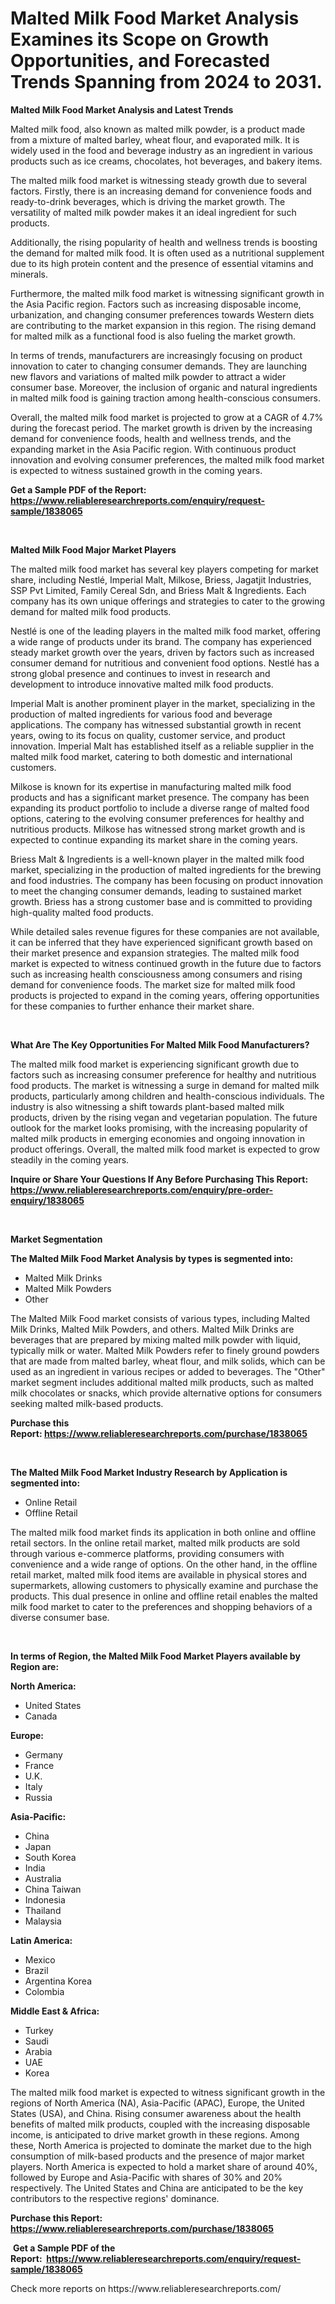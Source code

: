 <p><h1>Malted Milk Food Market Analysis Examines its Scope on Growth Opportunities, and Forecasted Trends Spanning from 2024 to 2031.</h1></p><p><strong>Malted Milk Food Market Analysis and Latest Trends</strong></p>
<p><p>Malted milk food, also known as malted milk powder, is a product made from a mixture of malted barley, wheat flour, and evaporated milk. It is widely used in the food and beverage industry as an ingredient in various products such as ice creams, chocolates, hot beverages, and bakery items.</p><p>The malted milk food market is witnessing steady growth due to several factors. Firstly, there is an increasing demand for convenience foods and ready-to-drink beverages, which is driving the market growth. The versatility of malted milk powder makes it an ideal ingredient for such products.</p><p>Additionally, the rising popularity of health and wellness trends is boosting the demand for malted milk food. It is often used as a nutritional supplement due to its high protein content and the presence of essential vitamins and minerals.</p><p>Furthermore, the malted milk food market is witnessing significant growth in the Asia Pacific region. Factors such as increasing disposable income, urbanization, and changing consumer preferences towards Western diets are contributing to the market expansion in this region. The rising demand for malted milk as a functional food is also fueling the market growth.</p><p>In terms of trends, manufacturers are increasingly focusing on product innovation to cater to changing consumer demands. They are launching new flavors and variations of malted milk powder to attract a wider consumer base. Moreover, the inclusion of organic and natural ingredients in malted milk food is gaining traction among health-conscious consumers.</p><p>Overall, the malted milk food market is projected to grow at a CAGR of 4.7% during the forecast period. The market growth is driven by the increasing demand for convenience foods, health and wellness trends, and the expanding market in the Asia Pacific region. With continuous product innovation and evolving consumer preferences, the malted milk food market is expected to witness sustained growth in the coming years.</p></p>
<p><strong>Get a Sample PDF of the Report:&nbsp; <a href="https://www.reliableresearchreports.com/enquiry/request-sample/1838065">https://www.reliableresearchreports.com/enquiry/request-sample/1838065</a></strong></p>
<p>&nbsp;</p>
<p><strong>Malted Milk Food Major Market Players</strong></p>
<p><p>The malted milk food market has several key players competing for market share, including Nestlé, Imperial Malt, Milkose, Briess, Jagatjit Industries, SSP Pvt Limited, Family Cereal Sdn, and Briess Malt & Ingredients. Each company has its own unique offerings and strategies to cater to the growing demand for malted milk food products.</p><p>Nestlé is one of the leading players in the malted milk food market, offering a wide range of products under its brand. The company has experienced steady market growth over the years, driven by factors such as increased consumer demand for nutritious and convenient food options. Nestlé has a strong global presence and continues to invest in research and development to introduce innovative malted milk food products.</p><p>Imperial Malt is another prominent player in the market, specializing in the production of malted ingredients for various food and beverage applications. The company has witnessed substantial growth in recent years, owing to its focus on quality, customer service, and product innovation. Imperial Malt has established itself as a reliable supplier in the malted milk food market, catering to both domestic and international customers.</p><p>Milkose is known for its expertise in manufacturing malted milk food products and has a significant market presence. The company has been expanding its product portfolio to include a diverse range of malted food options, catering to the evolving consumer preferences for healthy and nutritious products. Milkose has witnessed strong market growth and is expected to continue expanding its market share in the coming years.</p><p>Briess Malt & Ingredients is a well-known player in the malted milk food market, specializing in the production of malted ingredients for the brewing and food industries. The company has been focusing on product innovation to meet the changing consumer demands, leading to sustained market growth. Briess has a strong customer base and is committed to providing high-quality malted food products.</p><p>While detailed sales revenue figures for these companies are not available, it can be inferred that they have experienced significant growth based on their market presence and expansion strategies. The malted milk food market is expected to witness continued growth in the future due to factors such as increasing health consciousness among consumers and rising demand for convenience foods. The market size for malted milk food products is projected to expand in the coming years, offering opportunities for these companies to further enhance their market share.</p></p>
<p>&nbsp;</p>
<p><strong>What Are The Key Opportunities For Malted Milk Food Manufacturers?</strong></p>
<p><p>The malted milk food market is experiencing significant growth due to factors such as increasing consumer preference for healthy and nutritious food products. The market is witnessing a surge in demand for malted milk products, particularly among children and health-conscious individuals. The industry is also witnessing a shift towards plant-based malted milk products, driven by the rising vegan and vegetarian population. The future outlook for the market looks promising, with the increasing popularity of malted milk products in emerging economies and ongoing innovation in product offerings. Overall, the malted milk food market is expected to grow steadily in the coming years.</p></p>
<p><strong>Inquire or Share Your Questions If Any Before Purchasing This Report: <a href="https://www.reliableresearchreports.com/enquiry/pre-order-enquiry/1838065">https://www.reliableresearchreports.com/enquiry/pre-order-enquiry/1838065</a></strong></p>
<p>&nbsp;</p>
<p><strong>Market Segmentation</strong></p>
<p><strong>The Malted Milk Food Market Analysis by types is segmented into:</strong></p>
<p><ul><li>Malted Milk Drinks</li><li>Malted Milk Powders</li><li>Other</li></ul></p>
<p><p>The Malted Milk Food market consists of various types, including Malted Milk Drinks, Malted Milk Powders, and others. Malted Milk Drinks are beverages that are prepared by mixing malted milk powder with liquid, typically milk or water. Malted Milk Powders refer to finely ground powders that are made from malted barley, wheat flour, and milk solids, which can be used as an ingredient in various recipes or added to beverages. The "Other" market segment includes additional malted milk products, such as malted milk chocolates or snacks, which provide alternative options for consumers seeking malted milk-based products.</p></p>
<p><strong>Purchase this Report:&nbsp;<a href="https://www.reliableresearchreports.com/purchase/1838065">https://www.reliableresearchreports.com/purchase/1838065</a></strong></p>
<p>&nbsp;</p>
<p><strong>The Malted Milk Food Market Industry Research by Application is segmented into:</strong></p>
<p><ul><li>Online Retail</li><li>Offline Retail</li></ul></p>
<p><p>The malted milk food market finds its application in both online and offline retail sectors. In the online retail market, malted milk products are sold through various e-commerce platforms, providing consumers with convenience and a wide range of options. On the other hand, in the offline retail market, malted milk food items are available in physical stores and supermarkets, allowing customers to physically examine and purchase the products. This dual presence in online and offline retail enables the malted milk food market to cater to the preferences and shopping behaviors of a diverse consumer base.</p></p>
<p>&nbsp;</p>
<p><strong>In terms of Region, the Malted Milk Food Market Players available by Region are:</strong></p>
<p>
    <p> <strong> North America: </strong>
        <ul>
            <li>United States</li>
            <li>Canada</li>
        </ul>
        </p> 
    <p> <strong> Europe: </strong>
        <ul>
            <li>Germany</li>
            <li>France</li>
            <li>U.K.</li>
            <li>Italy</li>
            <li>Russia</li>
        </ul>
        </p> 
    <p> <strong> Asia-Pacific: </strong>
        <ul>
            <li>China</li>
            <li>Japan</li>
            <li>South Korea</li>
            <li>India</li>
            <li>Australia</li>
            <li>China Taiwan</li>
            <li>Indonesia</li>
            <li>Thailand</li>
            <li>Malaysia</li>
        </ul>
        </p> 
    <p> <strong> Latin America: </strong>
        <ul>
            <li>Mexico</li>
            <li>Brazil</li>
            <li>Argentina Korea</li>
            <li>Colombia</li>
        </ul>
        </p> 
    <p> <strong> Middle East & Africa: </strong>
        <ul>
            <li>Turkey</li>
            <li>Saudi</li>
            <li>Arabia</li>
            <li>UAE</li>
            <li>Korea</li>
        </ul>
    </p>
    </p>
<p><p>The malted milk food market is expected to witness significant growth in the regions of North America (NA), Asia-Pacific (APAC), Europe, the United States (USA), and China. Rising consumer awareness about the health benefits of malted milk products, coupled with the increasing disposable income, is anticipated to drive market growth in these regions. Among these, North America is projected to dominate the market due to the high consumption of milk-based products and the presence of major market players. North America is expected to hold a market share of around 40%, followed by Europe and Asia-Pacific with shares of 30% and 20% respectively. The United States and China are anticipated to be the key contributors to the respective regions' dominance.</p></p>
<p><strong>Purchase this Report: <a href="https://www.reliableresearchreports.com/purchase/1838065">https://www.reliableresearchreports.com/purchase/1838065</a></strong></p>
<p>&nbsp;<strong>Get a Sample PDF of the Report:&nbsp;&nbsp;<a href="https://www.reliableresearchreports.com/enquiry/request-sample/1838065">https://www.reliableresearchreports.com/enquiry/request-sample/1838065</a></strong></p>
<p><strong></strong></p>
<p>Check more reports on https://www.reliableresearchreports.com/</p>